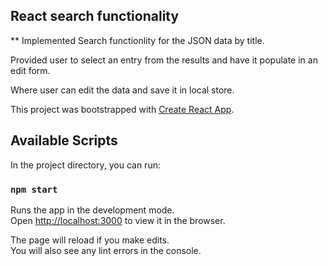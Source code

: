 ## React search functionality

** Implemented Search functionlity for the JSON data by title.<br>

Provided user to select an entry from the results and have it populate in an edit form.<br>

Where user can edit the data and save it in local store.<br>

This project was bootstrapped with [Create React App](https://github.com/facebook/create-react-app).

## Available Scripts

In the project directory, you can run:

### `npm start`

Runs the app in the development mode.<br>
Open [http://localhost:3000](http://localhost:3000) to view it in the browser.

The page will reload if you make edits.<br>
You will also see any lint errors in the console.
